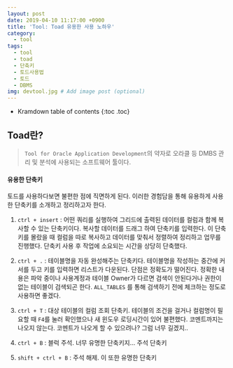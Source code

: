 ```yaml
---
layout: post
date: 2019-04-10 11:17:00 +0900
title: 'Tool: Toad 유용한 사용 노하우'
category:
  - tool
tags:
  - tool
  - toad
  - 단축키
  - 토드사용법
  - 토드
  - DBMS
img: devtool.jpg # Add image post (optional)
---
```


* Kramdown table of contents
{:toc .toc}

## Toad란?

>`Tool for Oracle Application Development`의 약자로 오라클 등 DMBS 관리 및 분석에 사용되는 소프트웨어 툴이다.

#### 유용한 단축키
토드를 사용하다보면 불편한 점에 직면하게 된다.
이러한 경험담을 통해 유용하게 사용한 단축키를 소개하고 정리하고자 한다.

1. `ctrl + insert` : 어떤 쿼리를 실행하여 그리드에 출력된 데이터를 컬럼과 함께 복사할 수 있는 단축키이다. 복사할 데이터를 드래그 하여 단축키를 입력한다. 이 단축키를 몰랐을 때 컬럼을 따로 복사하고 데이터를 맞춰서 정렬하여 정리하고 업무를 진행했다. 단축키 사용 후 작업에 소요되는 시간을 상당히 단축했다.

2. `ctrl + .` : 테이블명을 자동 완성해주는 단축키다. 테이블명을 작성하는 중간에 커서를 두고 키를 입력하면 리스트가 다운된다. 단점은 정확도가 떨어진다. 정확한 내용은 파악 중이나 사용계정과 테이블 Owner가 다르면 검색이 안된다거나 권한이 없는 테이블이 검색되곤 한다. `ALL_TABLES` 를 통해 검색하기 전에 체크하는 정도로 사용하면 좋겠다.

3. `ctrl + T` : 대상 테이블의 컬럼 조회 단축키. 테이블의 조건을 걸거나 컬럼명이 필요할 때 `F4`를 눌러 확인했으나 새 윈도우 로딩시간이 있어 불편했다. 코멘트까지는 나오지 않는다. 코멘트가 나오게 할 수 있으려나? 그럼 너무 길겠지..

4. `ctrl + B` : 블럭 주석. 너무 유명한 단축키지... 주석 단축키

5. `shift + ctrl + B` : 주석 해제. 이 또한 유명한 단축키
